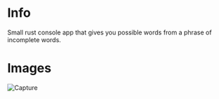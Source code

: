 # Info

Small rust console app that gives you possible words from a phrase of incomplete words.

# Images

![Capture](https://github.com/user-attachments/assets/d8d9e263-3720-41b3-a80b-740eb6e8529b)
